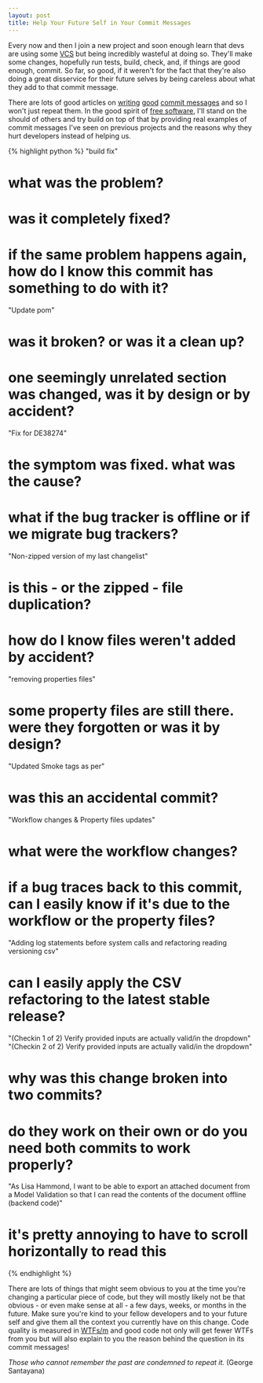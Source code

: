 ```yaml
---
layout: post
title: Help Your Future Self in Your Commit Messages
---
```


Every now and then I join a new project and soon enough learn that devs
are using some [VCS][] but being incredibly wasteful at doing so.
They'll make some changes, hopefully run tests, build, check, and, if
things are good enough, commit.  So far, so good, if it weren't for the
fact that they're also doing a great disservice for their future selves
by being careless about what they add to that commit message.

There are lots of good articles on [writing][] [good][] [commit
messages][] and so I won't just repeat them.  In the good spirit of
[free software][], I'll stand on the should of others and try build on
top of that by providing real examples of commit messages I've seen on
previous projects and the reasons why they hurt developers instead of
helping us.


{% highlight python %}
"build fix"
# what was the problem?
# was it completely fixed?
# if the same problem happens again, how do I know this commit has something to do with it?

"Update pom"
# was it broken? or was it a clean up?
# one seemingly unrelated section was changed, was it by design or by accident?

"Fix for DE38274"
# the symptom was fixed. what was the cause?
# what if the bug tracker is offline or if we migrate bug trackers?

"Non-zipped version of my last changelist"
# is this - or the zipped - file duplication?
# how do I know files weren't added by accident?

"removing properties files"
# some property files are still there. were they forgotten or was it by design?

"Updated Smoke tags as per"
# was this an accidental commit?

"Workflow changes & Property files updates"
# what were the workflow changes?
# if a bug traces back to this commit, can I easily know if it's due to the workflow or the property files?

"Adding log statements before system calls and refactoring reading versioning csv"
# can I easily apply the CSV refactoring to the latest stable release?

"(Checkin 1 of 2) Verify provided inputs are actually valid/in the dropdown"
"(Checkin 2 of 2) Verify provided inputs are actually valid/in the dropdown"
# why was this change broken into two commits?
# do they work on their own or do you need both commits to work properly?

"As Lisa Hammond, I want to be able to export an attached document from a Model Validation so that I can read the contents of the document offline (backend code)"
# it's pretty annoying to have to scroll horizontally to read this
{% endhighlight %}


There are lots of things that might seem obvious to you at the time you're
changing a particular piece of code, but they will mostly likely not be that
obvious - or even make sense at all - a few days, weeks, or months in the
future.  Make sure you're kind to your fellow developers and to your future
self and give them all the context you currently have on this change.  Code
quality is measured in [WTFs/m][wtfsm] and good code not only will get fewer
WTFs from you but will also explain to you the reason behind the question in
its commit messages!

_Those who cannot remember the past are condemned
to repeat it._ (George Santayana)


[VCS]: https://en.wikipedia.org/wiki/Revision_control
  "Revision Control - Wikipedia"
[writing]: http://robots.thoughtbot.com/5-useful-tips-for-a-better-commit-message
  "5 Useful Tips For A Better Commit Message - ThoughtBot"
[good]: https://github.com/erlang/otp/wiki/writing-good-commit-messages
  "Writing good commit messages - Erlang/OTP"
[commit messages]: http://who-t.blogspot.com/2009/12/on-commit-messages.html
  "On Commit Messages - Who-T"
[free software]: http://www.amazon.com/gp/product/0983159203/ref=as_li_tl?ie=UTF8&camp=1789&creative=390957&creativeASIN=0983159203&linkCode=as2&tag=andersonvom--20&linkId=OMF7PZKZ7S6RORDC
  "Free Software Free Society - Richard Stallman"
[wtfsm]: http://www.osnews.com/story/19266
  "WTFs/m - OSnews"
